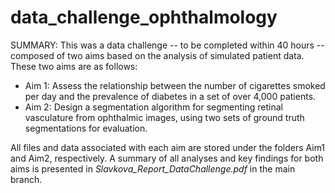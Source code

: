 # data_challenge_ophthalmology
SUMMARY: This was a data challenge -- to be completed within 40 hours -- composed of two aims based on the analysis of simulated patient data. These two aims are as follows: 
* Aim 1: Assess the relationship between the number of cigarettes smoked per day and the prevalence of diabetes in a set of over 4,000 patients.
* Aim 2: Design a segmentation algorithm for segmenting retinal vasculature from ophthalmic images, using two sets of ground truth segmentations for evaluation.

All files and data associated with each aim are stored under the folders Aim1 and Aim2, respectively. A summary of all analyses and key findings for both aims is presented in *Slavkova_Report_DataChallenge.pdf* in the main branch.


